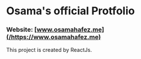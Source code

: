 # Osama's official Protfolio

### **Website:** [www.osamahafez.me](/https://www.osamahafez.me)

This project is created by ReactJs.